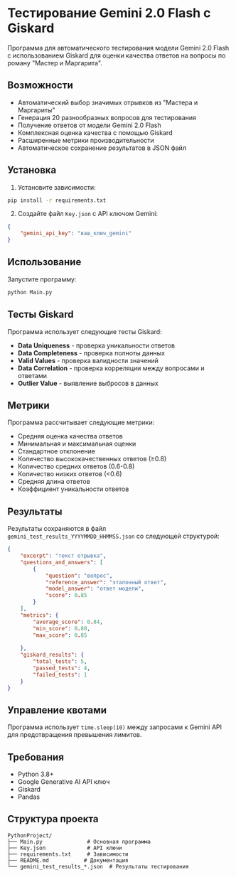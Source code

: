 # Тестирование Gemini 2.0 Flash с Giskard

Программа для автоматического тестирования модели Gemini 2.0 Flash с использованием Giskard для оценки качества ответов на вопросы по роману "Мастер и Маргарита".

## Возможности

- Автоматический выбор значимых отрывков из "Мастера и Маргариты"
- Генерация 20 разнообразных вопросов для тестирования
- Получение ответов от модели Gemini 2.0 Flash
- Комплексная оценка качества с помощью Giskard
- Расширенные метрики производительности
- Автоматическое сохранение результатов в JSON файл

## Установка

1. Установите зависимости:
```bash
pip install -r requirements.txt
```

2. Создайте файл `Key.json` с API ключом Gemini:
```json
{
    "gemini_api_key": "ваш_ключ_gemini"
}
```

## Использование

Запустите программу:
```bash
python Main.py
```

## Тесты Giskard

Программа использует следующие тесты Giskard:

- **Data Uniqueness** - проверка уникальности ответов
- **Data Completeness** - проверка полноты данных
- **Valid Values** - проверка валидности значений
- **Data Correlation** - проверка корреляции между вопросами и ответами
- **Outlier Value** - выявление выбросов в данных

## Метрики

Программа рассчитывает следующие метрики:

- Средняя оценка качества ответов
- Минимальная и максимальная оценки
- Стандартное отклонение
- Количество высококачественных ответов (≥0.8)
- Количество средних ответов (0.6-0.8)
- Количество низких ответов (<0.6)
- Средняя длина ответов
- Коэффициент уникальности ответов

## Результаты

Результаты сохраняются в файл `gemini_test_results_YYYYMMDD_HHMMSS.json` со следующей структурой:

```json
{
    "excerpt": "текст отрывка",
    "questions_and_answers": [
        {
            "question": "вопрос",
            "reference_answer": "эталонный ответ",
            "model_answer": "ответ модели",
            "score": 0.85
        }
    ],
    "metrics": {
        "average_score": 0.84,
        "min_score": 0.80,
        "max_score": 0.85
        
    },
    "giskard_results": {
        "total_tests": 5,
        "passed_tests": 4,
        "failed_tests": 1
    }
}
```

## Управление квотами

Программа использует `time.sleep(10)` между запросами к Gemini API для предотвращения превышения лимитов.

## Требования

- Python 3.8+
- Google Generative AI API ключ
- Giskard
- Pandas

## Структура проекта

```
PythonProject/
├── Main.py              # Основная программа
├── Key.json             # API ключи
├── requirements.txt     # Зависимости
├── README.md           # Документация
└── gemini_test_results_*.json  # Результаты тестирования
``` 